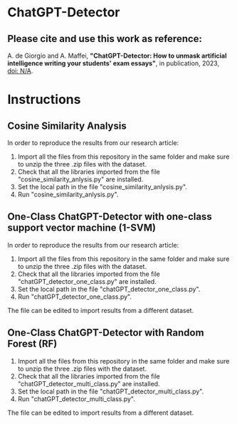 # ChatGPT-Detector

## Please cite and use this work as reference:
A. de Giorgio and A. Maffei, **"ChatGPT-Detector: How to unmask artificial intelligence writing your students' exam essays"**, in publication, 2023, [doi: N/A](https://doi.org/N/A).

# Instructions

## Cosine Similarity Analysis

In order to reproduce the results from our research article:
1. Import all the files from this repository in the same folder and make sure to unzip the three .zip files with the dataset.
2. Check that all the libraries imported from the file "cosine_similarity_anlysis.py" are installed.
3. Set the local path in the file "cosine_similarity_anlysis.py".
4. Run "cosine_similarity_anlysis.py".

## One-Class ChatGPT-Detector with one-class support vector machine (1-SVM)

In order to reproduce the results from our research article:
1. Import all the files from this repository in the same folder and make sure to unzip the three .zip files with the dataset.
2. Check that all the libraries imported from the file "chatGPT_detector_one_class.py" are installed.
3. Set the local path in the file "chatGPT_detector_one_class.py".
4. Run "chatGPT_detector_one_class.py".

The file can be edited to import results from a different dataset.

## One-Class ChatGPT-Detector with Random Forest (RF)

1. Import all the files from this repository in the same folder and make sure to unzip the three .zip files with the dataset.
2. Check that all the libraries imported from the file "chatGPT_detector_multi_class.py" are installed.
3. Set the local path in the file "chatGPT_detector_multi_class.py".
4. Run "chatGPT_detector_multi_class.py".

The file can be edited to import results from a different dataset.
